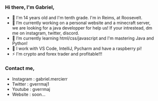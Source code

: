 ### Hi there, I'm Gabriel,
- 💬 I'm 14 years old and I'm tenth grade. I'm in Reims, at Roosevelt.
- 🔭 I’m currently working on a personal website and a minecraft server, we are looking for a java developper for help us! If your intrestead, dm me on instagram, twitter, discord.
- 🌱 I’m currently learning html/css/javascript and I'm mastering Java and Python!
- 🔨 I work with VS Code, IntelliJ, Pycharm and have a raspberry pi! 
- ⚡ I'm crypto and forex trader and profitable!!!

### Contact me,
- Instagram : gabriel.mercierr
- Twitter : gverrmaj1
- Youtube : gverrmaj
- Website : soon...
